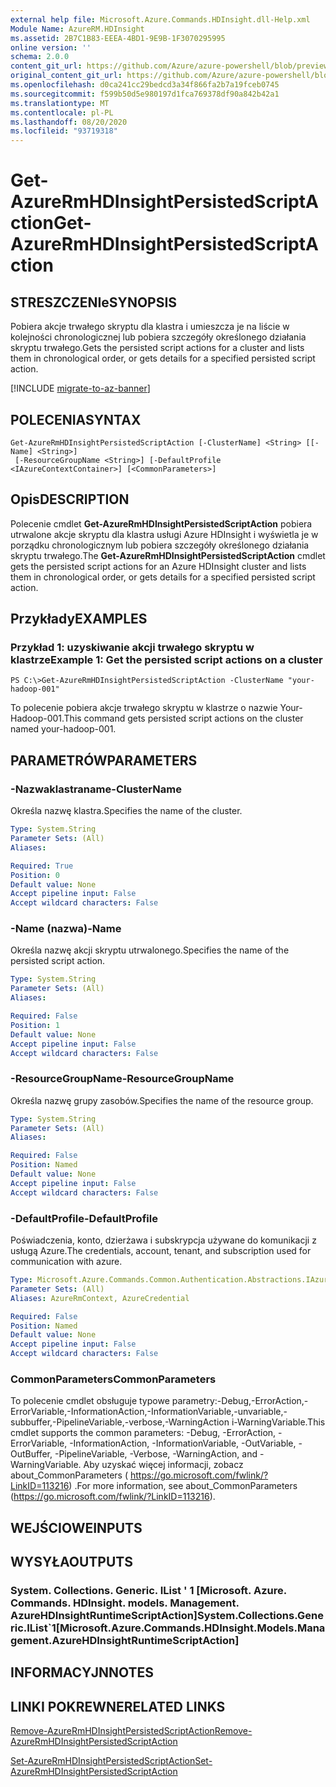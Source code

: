 ```yaml
---
external help file: Microsoft.Azure.Commands.HDInsight.dll-Help.xml
Module Name: AzureRM.HDInsight
ms.assetid: 2B7C1B83-EEEA-4BD1-9E9B-1F3070295995
online version: ''
schema: 2.0.0
content_git_url: https://github.com/Azure/azure-powershell/blob/preview/src/ResourceManager/HDInsight/Commands.HDInsight/help/Get-AzureRmHDInsightPersistedScriptAction.md
original_content_git_url: https://github.com/Azure/azure-powershell/blob/preview/src/ResourceManager/HDInsight/Commands.HDInsight/help/Get-AzureRmHDInsightPersistedScriptAction.md
ms.openlocfilehash: d0ca241cc29bedcd3a34f866fa2b7a19fceb0745
ms.sourcegitcommit: f599b50d5e980197d1fca769378df90a842b42a1
ms.translationtype: MT
ms.contentlocale: pl-PL
ms.lasthandoff: 08/20/2020
ms.locfileid: "93719318"
---
```

# <span data-ttu-id="1680d-101">Get-AzureRmHDInsightPersistedScriptAction</span><span class="sxs-lookup"><span data-stu-id="1680d-101">Get-AzureRmHDInsightPersistedScriptAction</span></span>

## <span data-ttu-id="1680d-102">STRESZCZENIe</span><span class="sxs-lookup"><span data-stu-id="1680d-102">SYNOPSIS</span></span>
<span data-ttu-id="1680d-103">Pobiera akcje trwałego skryptu dla klastra i umieszcza je na liście w kolejności chronologicznej lub pobiera szczegóły określonego działania skryptu trwałego.</span><span class="sxs-lookup"><span data-stu-id="1680d-103">Gets the persisted script actions for a cluster and lists them in chronological order, or gets details for a specified persisted script action.</span></span>

[!INCLUDE [migrate-to-az-banner](../../includes/migrate-to-az-banner.md)]

## <span data-ttu-id="1680d-104">POLECENIA</span><span class="sxs-lookup"><span data-stu-id="1680d-104">SYNTAX</span></span>

```
Get-AzureRmHDInsightPersistedScriptAction [-ClusterName] <String> [[-Name] <String>]
 [-ResourceGroupName <String>] [-DefaultProfile <IAzureContextContainer>] [<CommonParameters>]
```

## <span data-ttu-id="1680d-105">Opis</span><span class="sxs-lookup"><span data-stu-id="1680d-105">DESCRIPTION</span></span>
<span data-ttu-id="1680d-106">Polecenie cmdlet **Get-AzureRmHDInsightPersistedScriptAction** pobiera utrwalone akcje skryptu dla klastra usługi Azure HDInsight i wyświetla je w porządku chronologicznym lub pobiera szczegóły określonego działania skryptu trwałego.</span><span class="sxs-lookup"><span data-stu-id="1680d-106">The **Get-AzureRmHDInsightPersistedScriptAction** cmdlet gets the persisted script actions for an Azure HDInsight cluster and lists them in chronological order, or gets details for a specified persisted script action.</span></span>

## <span data-ttu-id="1680d-107">Przykłady</span><span class="sxs-lookup"><span data-stu-id="1680d-107">EXAMPLES</span></span>

### <span data-ttu-id="1680d-108">Przykład 1: uzyskiwanie akcji trwałego skryptu w klastrze</span><span class="sxs-lookup"><span data-stu-id="1680d-108">Example 1: Get the persisted script actions on a cluster</span></span>
```
PS C:\>Get-AzureRmHDInsightPersistedScriptAction -ClusterName "your-hadoop-001"
```

<span data-ttu-id="1680d-109">To polecenie pobiera akcje trwałego skryptu w klastrze o nazwie Your-Hadoop-001.</span><span class="sxs-lookup"><span data-stu-id="1680d-109">This command gets persisted script actions on the cluster named your-hadoop-001.</span></span>

## <span data-ttu-id="1680d-110">PARAMETRÓW</span><span class="sxs-lookup"><span data-stu-id="1680d-110">PARAMETERS</span></span>

### <span data-ttu-id="1680d-111">-Nazwaklastraname</span><span class="sxs-lookup"><span data-stu-id="1680d-111">-ClusterName</span></span>
<span data-ttu-id="1680d-112">Określa nazwę klastra.</span><span class="sxs-lookup"><span data-stu-id="1680d-112">Specifies the name of the cluster.</span></span>

```yaml
Type: System.String
Parameter Sets: (All)
Aliases: 

Required: True
Position: 0
Default value: None
Accept pipeline input: False
Accept wildcard characters: False
```

### <span data-ttu-id="1680d-113">-Name (nazwa)</span><span class="sxs-lookup"><span data-stu-id="1680d-113">-Name</span></span>
<span data-ttu-id="1680d-114">Określa nazwę akcji skryptu utrwalonego.</span><span class="sxs-lookup"><span data-stu-id="1680d-114">Specifies the name of the persisted script action.</span></span>

```yaml
Type: System.String
Parameter Sets: (All)
Aliases: 

Required: False
Position: 1
Default value: None
Accept pipeline input: False
Accept wildcard characters: False
```

### <span data-ttu-id="1680d-115">-ResourceGroupName</span><span class="sxs-lookup"><span data-stu-id="1680d-115">-ResourceGroupName</span></span>
<span data-ttu-id="1680d-116">Określa nazwę grupy zasobów.</span><span class="sxs-lookup"><span data-stu-id="1680d-116">Specifies the name of the resource group.</span></span>

```yaml
Type: System.String
Parameter Sets: (All)
Aliases: 

Required: False
Position: Named
Default value: None
Accept pipeline input: False
Accept wildcard characters: False
```

### <span data-ttu-id="1680d-117">-DefaultProfile</span><span class="sxs-lookup"><span data-stu-id="1680d-117">-DefaultProfile</span></span>
<span data-ttu-id="1680d-118">Poświadczenia, konto, dzierżawa i subskrypcja używane do komunikacji z usługą Azure.</span><span class="sxs-lookup"><span data-stu-id="1680d-118">The credentials, account, tenant, and subscription used for communication with azure.</span></span>

```yaml
Type: Microsoft.Azure.Commands.Common.Authentication.Abstractions.IAzureContextContainer
Parameter Sets: (All)
Aliases: AzureRmContext, AzureCredential

Required: False
Position: Named
Default value: None
Accept pipeline input: False
Accept wildcard characters: False
```

### <span data-ttu-id="1680d-119">CommonParameters</span><span class="sxs-lookup"><span data-stu-id="1680d-119">CommonParameters</span></span>
<span data-ttu-id="1680d-120">To polecenie cmdlet obsługuje typowe parametry:-Debug,-ErrorAction,-ErrorVariable,-InformationAction,-InformationVariable,-unvariable,-subbuffer,-PipelineVariable,-verbose,-WarningAction i-WarningVariable.</span><span class="sxs-lookup"><span data-stu-id="1680d-120">This cmdlet supports the common parameters: -Debug, -ErrorAction, -ErrorVariable, -InformationAction, -InformationVariable, -OutVariable, -OutBuffer, -PipelineVariable, -Verbose, -WarningAction, and -WarningVariable.</span></span> <span data-ttu-id="1680d-121">Aby uzyskać więcej informacji, zobacz about_CommonParameters ( https://go.microsoft.com/fwlink/?LinkID=113216) .</span><span class="sxs-lookup"><span data-stu-id="1680d-121">For more information, see about_CommonParameters (https://go.microsoft.com/fwlink/?LinkID=113216).</span></span>

## <span data-ttu-id="1680d-122">WEJŚCIOWE</span><span class="sxs-lookup"><span data-stu-id="1680d-122">INPUTS</span></span>

## <span data-ttu-id="1680d-123">WYSYŁA</span><span class="sxs-lookup"><span data-stu-id="1680d-123">OUTPUTS</span></span>

### <span data-ttu-id="1680d-124">System. Collections. Generic. IList ' 1 [Microsoft. Azure. Commands. HDInsight. models. Management. AzureHDInsightRuntimeScriptAction]</span><span class="sxs-lookup"><span data-stu-id="1680d-124">System.Collections.Generic.IList\`1[Microsoft.Azure.Commands.HDInsight.Models.Management.AzureHDInsightRuntimeScriptAction]</span></span>

## <span data-ttu-id="1680d-125">INFORMACYJN</span><span class="sxs-lookup"><span data-stu-id="1680d-125">NOTES</span></span>

## <span data-ttu-id="1680d-126">LINKI POKREWNE</span><span class="sxs-lookup"><span data-stu-id="1680d-126">RELATED LINKS</span></span>

[<span data-ttu-id="1680d-127">Remove-AzureRmHDInsightPersistedScriptAction</span><span class="sxs-lookup"><span data-stu-id="1680d-127">Remove-AzureRmHDInsightPersistedScriptAction</span></span>](./Remove-AzureRmHDInsightPersistedScriptAction.md)

[<span data-ttu-id="1680d-128">Set-AzureRmHDInsightPersistedScriptAction</span><span class="sxs-lookup"><span data-stu-id="1680d-128">Set-AzureRmHDInsightPersistedScriptAction</span></span>](./Set-AzureRmHDInsightPersistedScriptAction.md)


